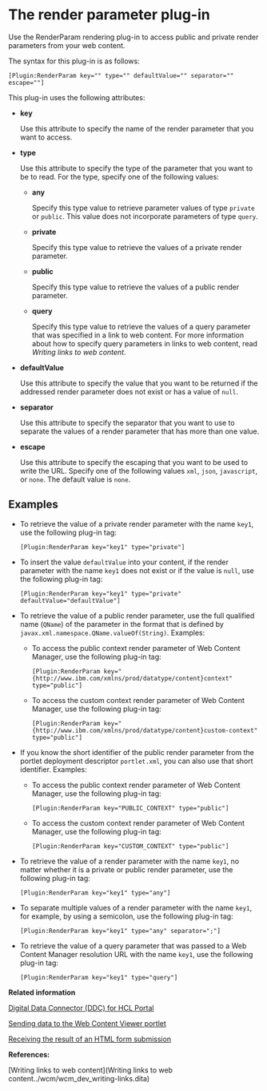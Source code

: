 # The render parameter plug-in

Use the RenderParam rendering plug-in to access public and private render parameters from your web content.

The syntax for this plug-in is as follows:

```
[Plugin:RenderParam key="" type="" defaultValue="" separator="" escape=""]
```

This plug-in uses the following attributes:

-   **key**

    Use this attribute to specify the name of the render parameter that you want to access.

-   **type**

    Use this attribute to specify the type of the parameter that you want to be to read. For the type, specify one of the following values:

    -   **any**

        Specify this type value to retrieve parameter values of type `private` or `public`. This value does not incorporate parameters of type `query`.

    -   **private**

        Specify this type value to retrieve the values of a private render parameter.

    -   **public**

        Specify this type value to retrieve the values of a public render parameter.

    -   **query**

        Specify this type value to retrieve the values of a query parameter that was specified in a link to web content. For more information about how to specify query parameters in links to web content, read *Writing links to web content*.

-   **defaultValue**

    Use this attribute to specify the value that you want to be returned if the addressed render parameter does not exist or has a value of `null`.

-   **separator**

    Use this attribute to specify the separator that you want to use to separate the values of a render parameter that has more than one value.

-   **escape**

    Use this attribute to specify the escaping that you want to be used to write the URL. Specify one of the following values `xml`, `json`, `javascript`, or `none`. The default value is `none`.


## Examples

-   To retrieve the value of a private render parameter with the name `key1`, use the following plug-in tag:

    ```
    [Plugin:RenderParam key="key1" type="private"]
    ```

-   To insert the value `defaultValue` into your content, if the render parameter with the name `key1` does not exist or if the value is `null`, use the following plug-in tag:

    ```
    [Plugin:RenderParam key="key1" type="private" defaultValue="defaultValue"]
    
    ```

-   To retrieve the value of a public render parameter, use the full qualified name \(`QName`\) of the parameter in the format that is defined by `javax.xml.namespace.QName.valueOf(String)`. Examples:
    -   To access the public context render parameter of Web Content Manager, use the following plug-in tag:

        ```
        [Plugin:RenderParam key="{http://www.ibm.com/xmlns/prod/datatype/content}context" type="public"]
        ```

    -   To access the custom context render parameter of Web Content Manager, use the following plug-in tag:

        ```
        [Plugin:RenderParam key="{http://www.ibm.com/xmlns/prod/datatype/content}custom-context" type="public"] 
        ```

-   If you know the short identifier of the public render parameter from the portlet deployment descriptor `portlet.xml`, you can also use that short identifier. Examples:
    -   To access the public context render parameter of Web Content Manager, use the following plug-in tag:

        ```
        [Plugin:RenderParam key="PUBLIC_CONTEXT" type="public"]
        ```

    -   To access the custom context render parameter of Web Content Manager, use the following plug-in tag:

        ```
        [Plugin:RenderParam key="CUSTOM_CONTEXT" type="public"]
        ```

-   To retrieve the value of a render parameter with the name `key1`, no matter whether it is a private or public render parameter, use the following plug-in tag:

    ```
    [Plugin:RenderParam key="key1" type="any"] 
    ```

-   To separate multiple values of a render parameter with the name `key1`, for example, by using a semicolon, use the following plug-in tag:

    ```
    [Plugin:RenderParam key="key1" type="any" separator=";"]
    ```

-   To retrieve the value of a query parameter that was passed to a Web Content Manager resolution URL with the name `key1`, use the following plug-in tag:

    ```
    [Plugin:RenderParam key="key1" type="query"]
    ```


**Related information**  


[Digital Data Connector \(DDC\) for HCL Portal](../social/plrf_ovu.md)

[Sending data to the Web Content Viewer portlet](../social/plrf_sendata2wcv.md)

[Receiving the result of an HTML form submission](../social/plrf_sendata2wcv_receivhtmlform.md)

**References:**  


[Writing links to web content](Writing links to web content../wcm/wcm_dev_writing-links.dita)

